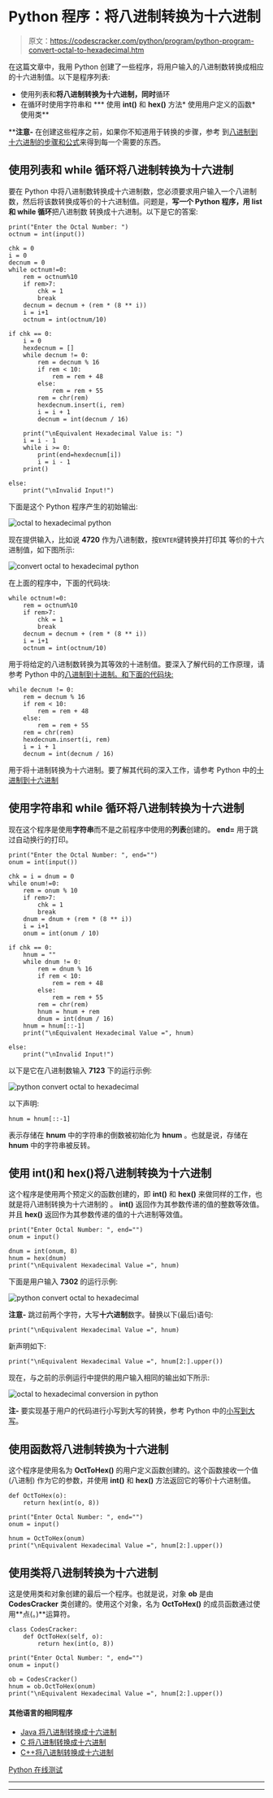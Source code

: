 # Python 程序：将八进制转换为十六进制

> 原文：<https://codescracker.com/python/program/python-program-convert-octal-to-hexadecimal.htm>

在这篇文章中，我用 Python 创建了一些程序，将用户输入的八进制数转换成相应的十六进制值。以下是程序列表:

*   使用列表和**将八进制转换为十六进制，同时**循环
*   在循环时使用字符串和
***   使用 **int()** 和 **hex()** 方法*   使用用户定义的函数*   使用类**

 ****注意-** 在创建这些程序之前，如果你不知道用于转换的步骤，参考 到[八进制到十六进制的步骤和公式](/computer-fundamental/octal-to-hexadecimal.htm)来得到每一个需要的东西。

## 使用列表和 while 循环将八进制转换为十六进制

要在 Python 中将八进制数转换成十六进制数，您必须要求用户输入一个八进制数，然后将该数转换成等价的十六进制值。问题是，**写一个 Python 程序，用 list 和 while 循环**把八进制数 转换成十六进制。以下是它的答案:

```
print("Enter the Octal Number: ")
octnum = int(input())

chk = 0
i = 0
decnum = 0
while octnum!=0:
    rem = octnum%10
    if rem>7:
        chk = 1
        break
    decnum = decnum + (rem * (8 ** i))
    i = i+1
    octnum = int(octnum/10)

if chk == 0:
    i = 0
    hexdecnum = []
    while decnum != 0:
        rem = decnum % 16
        if rem < 10:
            rem = rem + 48
        else:
            rem = rem + 55
        rem = chr(rem)
        hexdecnum.insert(i, rem)
        i = i + 1
        decnum = int(decnum / 16)

    print("\nEquivalent Hexadecimal Value is: ")
    i = i - 1
    while i >= 0:
        print(end=hexdecnum[i])
        i = i - 1
    print()

else:
    print("\nInvalid Input!")
```

下面是这个 Python 程序产生的初始输出:

![octal to hexadecimal python](img/44b8d535fa81e2113e278bd28fae82c7.png)

现在提供输入，比如说 **4720** 作为八进制数，按`ENTER`键转换并打印其 等价的十六进制值，如下图所示:

![convert octal to hexadecimal python](img/271ccfcc0f340e3a0e8ddfbeb84f4d77.png)

在上面的程序中，下面的代码块:

```
while octnum!=0:
    rem = octnum%10
    if rem>7:
        chk = 1
        break
    decnum = decnum + (rem * (8 ** i))
    i = i+1
    octnum = int(octnum/10)
```

用于将给定的八进制数转换为其等效的十进制值。要深入了解代码的工作原理，请参考 Python 中的[八进制到十进制。和下面的代码块:](/python/program/python-program-convert-octal-to-decimal.htm)

```
while decnum != 0:
    rem = decnum % 16
    if rem < 10:
        rem = rem + 48
    else:
        rem = rem + 55
    rem = chr(rem)
    hexdecnum.insert(i, rem)
    i = i + 1
    decnum = int(decnum / 16)
```

用于将十进制转换为十六进制。要了解其代码的深入工作，请参考 Python 中的[十进制到十六进制](/computer-fundamental/decimal-to-hexadecimal.htm)

## 使用字符串和 while 循环将八进制转换为十六进制

现在这个程序是使用**字符串**而不是之前程序中使用的**列表**创建的。 **end=** 用于跳过自动换行的打印。

```
print("Enter the Octal Number: ", end="")
onum = int(input())

chk = i = dnum = 0
while onum!=0:
    rem = onum % 10
    if rem>7:
        chk = 1
        break
    dnum = dnum + (rem * (8 ** i))
    i = i+1
    onum = int(onum / 10)

if chk == 0:
    hnum = ""
    while dnum != 0:
        rem = dnum % 16
        if rem < 10:
            rem = rem + 48
        else:
            rem = rem + 55
        rem = chr(rem)
        hnum = hnum + rem
        dnum = int(dnum / 16)
    hnum = hnum[::-1]
    print("\nEquivalent Hexadecimal Value =", hnum)

else:
    print("\nInvalid Input!")
```

以下是它在八进制数输入 **7123** 下的运行示例:

![python convert octal to hexadecimal](img/16f6bc53a0ab25313ce6bddb4e15e6c3.png)

以下声明:

```
hnum = hnum[::-1]
```

表示存储在 **hnum** 中的字符串的倒数被初始化为 **hnum** 。也就是说，存储在 **hnum** 中的字符串被反转。

## 使用 int()和 hex()将八进制转换为十六进制

这个程序是使用两个预定义的函数创建的，即 **int()** 和 **hex()** 来做同样的工作，也就是将八进制转换为十六进制的 。 **int()** 返回作为其参数传递的值的整数等效值。并且 **hex()** 返回作为其参数传递的值的十六进制等效值。

```
print("Enter Octal Number: ", end="")
onum = input()

dnum = int(onum, 8)
hnum = hex(dnum)
print("\nEquivalent Hexadecimal Value =", hnum)
```

下面是用户输入 **7302** 的运行示例:

![python convert octal to hexadecimal](img/3bfd439282fdf80a72457129f19b8d5d.png)

**注意-** 跳过前两个字符，大写**十六进制**数字。替换以下(最后)语句:

```
print("\nEquivalent Hexadecimal Value =", hnum)
```

新声明如下:

```
print("\nEquivalent Hexadecimal Value =", hnum[2:].upper())
```

现在，与之前的示例运行中提供的用户输入相同的输出如下所示:

![octal to hexadecimal conversion in python](img/89b13cd520f2851a555d9944cee671c3.png)

**注-** 要实现基于用户的代码进行小写到大写的转换，参考 Python 中的[小写到大写](/python/program/python-program-convert-lowercase-to-uppercase.htm)。

## 使用函数将八进制转换为十六进制

这个程序是使用名为 **OctToHex()** 的用户定义函数创建的。这个函数接收一个值(八进制) 作为它的参数，并使用 **int()** 和 **hex()** 方法返回它的等价十六进制值。

```
def OctToHex(o):
    return hex(int(o, 8))

print("Enter Octal Number: ", end="")
onum = input()

hnum = OctToHex(onum)
print("\nEquivalent Hexadecimal Value =", hnum[2:].upper())
```

## 使用类将八进制转换为十六进制

这是使用类和对象创建的最后一个程序。也就是说，对象 **ob** 是由 **CodesCracker** 类创建的。使用这个对象，名为 **OctToHex()** 的成员函数通过使用**点(。)**运算符。

```
class CodesCracker:
    def OctToHex(self, o):
        return hex(int(o, 8))

print("Enter Octal Number: ", end="")
onum = input()

ob = CodesCracker()
hnum = ob.OctToHex(onum)
print("\nEquivalent Hexadecimal Value =", hnum[2:].upper())
```

#### 其他语言的相同程序

*   [Java 将八进制转换成十六进制](/java/program/java-program-convert-octal-to-hexadecimal.htm)
*   [C 将八进制转换成十六进制](/c/program/c-program-convert-octal-to-hexadecimal.htm)
*   [C++将八进制转换成十六进制](/cpp/program/cpp-program-convert-octal-to-hexadecimal.htm)

[Python 在线测试](/exam/showtest.php?subid=10)

* * *

* * ***